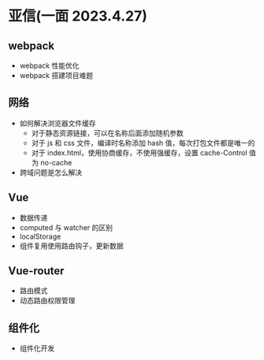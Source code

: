 # 亚信(一面 2023.4.27)

## webpack

- webpack 性能优化
- webpack 搭建项目难题

## 网络

- 如何解决浏览器文件缓存
  - 对于静态资源链接，可以在名称后面添加随机参数
  - 对于 js 和 css 文件，编译时名称添加 hash 值，每次打包文件都是唯一的
  - 对于 index.html，使用协商缓存，不使用强缓存，设置 cache-Control 值为 no-cache
- 跨域问题是怎么解决

## Vue

- 数据传递
- computed 与 watcher 的区别
- localStorage
- 组件复用使用路由钩子，更新数据

## Vue-router

- 路由模式
- 动态路由权限管理

## 组件化

- 组件化开发
